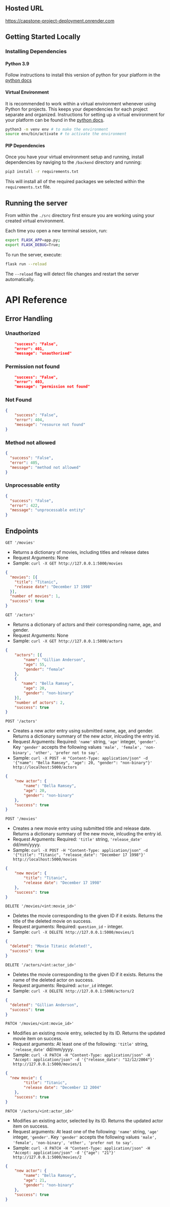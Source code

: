 ## Hosted URL
https://capstone-project-deployment.onrender.com
## Getting Started Locally

### Installing Dependencies

#### Python 3.9

Follow instructions to install this version of python for your platform in the [python docs](https://docs.python.org/3/using/unix.html#getting-and-installing-the-latest-version-of-python)

#### Virtual Environment

It is recommended to work within a virtual environment whenever using Python for projects. This keeps your dependencies for each project separate and organized. Instructions for setting up a virtual environment for your platform can be found in the [python docs](https://packaging.python.org/guides/installing-using-pip-and-virtual-environments/). 

```bash
python3 -m venv env # to make the environment
source env/bin/activate # to activate the environment
```

#### PIP Dependencies

Once you have your virtual environment setup and running, install dependencies by naviging to the `/backend` directory and running:

```bash
pip3 install -r requirements.txt
```

This will install all of the required packages we selected within the `requirements.txt` file.

## Running the server

From within the `./src` directory first ensure you are working using your created virtual environment.

Each time you open a new terminal session, run:

```bash
export FLASK_APP=app.py;
export FLASK_DEBUG=True;
```

To run the server, execute:

```bash
flask run --reload
```

The `--reload` flag will detect file changes and restart the server automatically.

# API Reference
## Error Handling

### Unauthorized
``` json
    "success": "False", 
    "error": 401, 
    "message": "unauthorised"
```
### Permission not found
``` json
    "success": "False", 
    "error": 403, 
    "message": "permission not found"
```
### Not Found
```json
{
    "success": "False",
    "error": 404, 
    "message": "resource not found"
}
```
### Method not allowed
```json
{
  "success": "False",
  "error": 405, 
  "message": "method not allowed"
}
```
### Unprocessable entity
```json
{
  "success": "False",
  "error": 422,
  "message": "unprocessable entity"
}
```
## Endpoints
`GET '/movies'`

- Returns a dictionary of movies, including titles and release dates
- Request Arguments: None
- Sample: `curl -X GET http://127.0.0.1:5000/movies`

```json
{
  "movies": [{
    "title": "Titanic",
    "release date": "December 17 1998"
  }],
  "number of movies": 1,
  "success": true
}
```

`GET '/actors'`

- Returns a dictionary of actors and their corresponding name, age, and gender.
- Request Arguments: None
- Sample: `curl -X GET http://127.0.0.1:5000/actors`

```json
{
    "actors": [{
        "name": "Gillian Anderson",
        "age": 55,
        "gender": "female"
    },
    {
       "name": "Bella Ramsey",
        "age": 20,
        "gender": "non-binary" 
    }],
    "number of actors": 2, 
    "success": true
}
```
`POST '/actors'`

- Creates a new actor entry using submitted name, age, and gender. Returns a dictionary summary of the new actor, inlcuding the entry id. 
- Request Arguments: Required: `'name'` string, `'age'` integer, `'gender'`. Key `'gender'` accepts the following values `'male', 'female', 'non-binary', 'other', 'prefer not to say'`.
- Sample: `curl -X POST -H "Content-Type: application/json" -d '{"name": "Bella Ramsey", "age": 20, "gender": "non-binary"}' http://localhost:5000/actors`

``` json
{
    "new actor": {
        "name": "Bella Ramsey",
        "age": 20,
        "gender": "non-binary"
    },
    "success": true
}
```

`POST '/movies'`

- Creates a new movie entry using submitted title and release date. Returns a dictionary summary of the new movie, inlcuding the entry id. 
- Request Arguments: Required: `'title'` string, `'release_date'` dd/mm/yyyy. 
- Sample: `curl -X POST -H "Content-Type: application/json" -d '{"title": "Titanic", "release_date": "December 17 1998"}' http://localhost:5000/movies`

``` json
{
    "new movie": {
        "title": "Titanic",
        "release date": "December 17 1998"
    },
    "success": true
}
```

`DELETE '/movies/<int:movie_id>'`

- Deletes the movie corresponding to the given ID if it exists. Returns the title of the deleted movie on success.
- Request arguments: Required: `question_id` - integer.
- Sample: `curl -X DELETE http://127.0.0.1:5000/movies/1`

``` json
{
  "deleted": "Movie Titanic deleted!",
  "success": true
}
```

`DELETE '/actors/<int:actor_id>'`

- Deletes the movie corresponding to the given ID if it exists. Returns the name of the deleted actor on success.
- Request arguments: Required: `actor_id` integer.
- Sample: `curl -X DELETE http://127.0.0.1:5000/actors/2`

``` json
{
  "deleted": "Gillian Anderson",
  "success": true
}
```

`PATCH '/movies/<int:movie_id>'`

- Modifies an existing movie entry, selected by its ID. Returns the updated movie item on success.
- Request arguments: At least one of the following: `'title'` string, `'release_date'` dd/mm/yyyy. 
- Sample: `curl -X PATCH -H "Content-Type: application/json" -H "Accept: application/json" -d '{"release_date": "12/12/2004"}' http://127.0.0.1:5000/movies/1`

``` json
{
  "new movie": {
        "title": "Titanic",
        "release date": "December 12 2004"
    },
    "success": true
}
```

`PATCH '/actors/<int:actor_id>'`
- Modifies an existing actor, selected by its ID. Returns the updated actor item on success.
- Request arguments: At least one of the following: `'name'` string, `'age'` integer, `'gender'`. Key `'gender'` accepts the following values `'male', 'female', 'non-binary', 'other', 'prefer not to say'`.
- Sample: `curl -X PATCH -H "Content-Type: application/json" -H "Accept: application/json" -d '{"age": "21"}' http://127.0.0.1:5000/movies/2`

``` json
{
    "new actor": {
        "name": "Bella Ramsey",
        "age": 21,
        "gender": "non-binary"
    },
    "success": true
}
```
